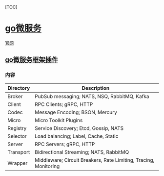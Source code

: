 [TOC]

# [go微服务](https://github.com/micro)
[官网](https://micro.mu/)


## [go微服务框架插件](https://github.com/micro/go-plugins)
### 内容
|Directory | Description  |
|---|---|
|Broker|	PubSub messaging; NATS, NSQ, RabbitMQ, Kafka|
|Client|	RPC Clients; gRPC, HTTP|
|Codec	|Message Encoding; BSON, Mercury|
|Micro	|Micro Toolkit Plugins|
|Registry|	Service Discovery; Etcd, Gossip, NATS|
|Selector	|Load balancing; Label, Cache, Static|
|Server|	RPC Servers; gRPC, HTTP|
|Transport|	Bidirectional Streaming; NATS, RabbitMQ|
|Wrapper|	Middleware; Circuit Breakers, Rate Limiting, Tracing, Monitoring|



